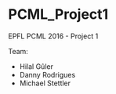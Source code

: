 # PCML_Project1
EPFL PCML 2016 - Project 1

Team:
<ul>
    <li>Hilal Gûler </li>
    <li>Danny Rodrigues </li>
    <li>Michael Stettler </li>
</ul>
